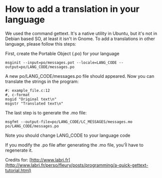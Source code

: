 # How to add a translation in your language
We used the command gettext. It's a native utility in Ubuntu, but it's not in Debian based SO, at least it isn't in Gnome.
To add a translations in other language, please follow this steps:

First, create the Portable Object (.po) for your language
```
msginit --input=po/messages.pot --locale=LANG_CODE --output=po/LANG_CODE/messages.po
```
A new po/LANG_CODE/messages.po file should appeared.
Now you can translate the strings in the program:
```
#: example_file.c:12
#, c-format
msgid "Original text\n"
msgstr "Translated text\n"
```
The last step is to generate the .mo file:
```
msgfmt --output-file=po/LANG_CODE/LC_MESSAGES/messages.mo po/LANG_CODE/messages.po
```

Note you should change LANG_CODE to your language code

If you modify the .po file after generating the .mo file, you'ĺl have to regenerate it.

Credits for: [http://www.labri.fr](http://www.labri.fr/perso/fleury/posts/programming/a-quick-gettext-tutorial.html)